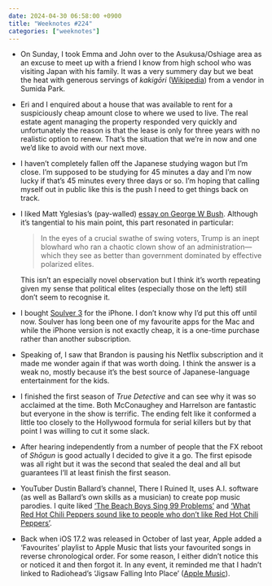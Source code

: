 ```yaml
---
date: 2024-04-30 06:58:00 +0900
title: "Weeknotes #224"
categories: ["weeknotes"]
---
```


- On Sunday, I took Emma and John over to the Asukusa/Oshiage area as an excuse to meet up with a friend I know from high school who was visiting Japan with his family. It was a very summery day but we beat the heat with generous servings of _kakigōri_ ([Wikipedia](https://en.wikipedia.org/wiki/Kakigōri)) from a vendor in Sumida Park.

- Eri and I enquired about a house that was available to rent for a suspiciously cheap amount close to where we used to live. The real estate agent managing the property responded very quickly and unfortunately the reason is that the lease is only for three years with no realistic option to renew. That’s the situation that we’re in now and one we’d like to avoid with our next move.

- I haven’t completely fallen off the Japanese studying wagon but I’m close. I’m supposed to be studying for 45 minutes a day and I’m now lucky if that’s 45 minutes every three days or so. I’m hoping that calling myself out in public like this is the push I need to get things back on track.

- I liked Matt Yglesias’s (pay-walled) [essay on George W Bush](https://www.slowboring.com/p/george-w-bush-was-a-terrible-president). Although it’s tangential to his main point, this part resonated in particular:

  > In the eyes of a crucial swathe of swing voters, Trump is an inept blowhard who ran a chaotic clown show of an administration—which they see as better than government dominated by effective polarized elites.

  This isn’t an especially novel observation but I think it’s worth repeating given my sense that political elites (especially those on the left) still don’t seem to recognise it.

- I bought [Soulver 3](https://soulver.app) for the iPhone. I don’t know why I’d put this off until now. Soulver has long been one of my favourite apps for the Mac and while the iPhone version is not exactly cheap, it is a one-time purchase rather than another subscription.

- Speaking of, I saw that Brandon is pausing his Netflix subscription and it made me wonder again if that was worth doing. I think the answer is a weak no, mostly because it’s the best source of Japanese-language entertainment for the kids.

- I finished the first season of _True Detective_ and can see why it was so acclaimed at the time. Both McConaughey and Harrelson are fantastic but everyone in the show is terrific. The ending felt like it conformed a little too closely to the Hollywood formula for serial killers but by that point I was willing to cut it some slack.

- After hearing independently from a number of people that the FX reboot of _Shōgun_ is good actually I decided to give it a go. The first episode was all right but it was the second that sealed the deal and all but guarantees I’ll at least finish the first season.

- YouTuber Dustin Ballard’s channel, There I Ruined It, uses A.I. software (as well as Ballard’s own skills as a musician) to create pop music parodies. I quite liked [‘The Beach Boys Sing 99 Problems’](https://youtu.be/Z5EGZ145K_w) and [‘What Red Hot Chili Peppers sound like to people who don’t like Red Hot Chili Peppers’](https://www.youtube.com/watch?v=VE5JMEu5hZA).

- Back when iOS 17.2 was released in October of last year, Apple added a ‘Favourites’ playlist to Apple Music that lists your favourited songs in reverse chronological order. For some reason, I either didn’t notice this or noticed it and then forgot it. In any event, it reminded me that I hadn’t linked to Radiohead’s ‘Jigsaw Falling Into Place’ ([Apple Music](https://music.apple.com/us/album/jigsaw-falling-into-place/1109714933?i=1109715469)).
